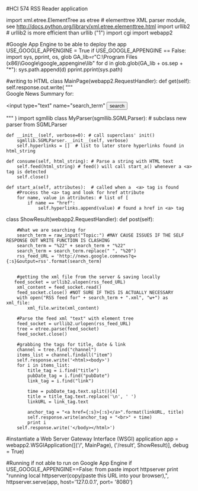 #HCI 574 RSS Reader application


import xml.etree.ElementTree as etree # elementtree XML parser module, see http://docs.python.org/library/xml.etree.elementtree.html
import urllib2  # urllib2 is more efficient than urllib ("1")
import cgi
import webapp2


#Google App Engine to be able to deploy the app
USE_GOOGLE_APPENGINE = True
if USE_GOOGLE_APPENGINE == False:
    import sys, pprint, os, glob
    GA_lib=r"C:\Program Files (x86)\Google\google_appengine\lib"
    for d in glob.glob(GA_lib + os.sep + "*"):
        sys.path.append(d)
    pprint.pprint(sys.path)
    
#writing to HTML
class MainPage(webapp2.RequestHandler):
    def get(self):
        self.response.out.write(
        """
      <!DOCTYPE html>  
        <html>
             <body>
             Google News Summary for:<br>
               <form action="/result" method="post">
                     <input type="text" name="search_term"
                  <input type="submit" value="search">
               </form>
             </body>
        </html> 
        """
        )
import sgmllib
class MyParser(sgmllib.SGMLParser):  # subclass new parser from SGMLParser

    def __init__(self, verbose=0): # call superclass' init()
        sgmllib.SGMLParser.__init__(self, verbose)
        self.hyperlinks = []  # list to later store hyperlinks found in html_string

    def consume(self, html_string): # Parse a string with HTML text
        self.feed(html_string) # feed() will call start_a() whenever a <a> tag is detected
        self.close()

    def start_a(self, attributes):  # called when a  <a> tag is found
        #Process the <a> tag and look for href attribute
        for name, value in attributes: # list of [
            if name == "href": 
                self.hyperlinks.append(value) # found a href in <a> tag

class ShowResult(webapp2.RequestHandler):
    def post(self):
        
        #What we are searching for
        search_term = raw_input("Topic:") #MAY CAUSE ISSUES IF THE SELF RESPONSE OUT WRITE FUNCTION IS CLASHING
        search_term = "%22" + search_term + "%22"
        search_term = search_term.replace(" ", "%20")
        rss_feed_URL = 'http://news.google.comnews?q={:s}&output=rss'.format(search_term)
        
        
        #getting the xml file from the server & saving locally
       feed_socket = urllib2.ulopen(rss_feed_URL)
        xml_content = feed_socket.read()
        feed_socket.close() #NOT SURE IF THIS IS ACTUALLY NECESSARY
        with open("RSS feed for" + search_term + ".xml", "w+") as xml_file:
            xml_file.write(xml_content)
        
        #Parse the feed xml "text" with element tree
        feed_socket = urllib2.urlopen(rss_feed_URL)
        tree = etree.parse(feed_socket)
        feed_socket.close()
        
        #grabbing the tags for title, date & link
        channel = tree.find("channel")
        items_list = channel.findall("item")
        self.response.write('<html><body>') 
        for i in items_list:
            title_tag = i.find("title")
            pubDate_tag = i.find("pubDate")
            link_tag = i.find("link")
            
            time = pubDate_tag.text.split()[4]
            title = title_tag.text.replace('\n', ' ')
            linkURL = link_tag.text
            
            anchor_tag = "<a href={:s}>{:s}</a>".format(linkURL, title)
            self.response.write(anchor_tag + "<br>" + time)
            print i
        self.response.write('</body></html>')


#instantiate a Web Server Gateway Interface (WSGI) application
app = webapp2.WSGIApplication([('/', MainPage),
                               ('/result', ShowResult)],
                              debug = True)




#Running if not able to run on Google App Engine
if USE_GOOGLE_APPENGINE==False:
    from paste import httpserver
    print "running local httpserver(copy/paste this URL into your browser),",
    httpserver.serve(app, host='127.0.0.1', port= '8080')
    
        
